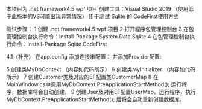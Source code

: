本项目为 .net framework4.5 wpf 项目
创建工具：Visual Studio 2019 （使用低于此版本的VS可能出现异常情况）
用于测试 Sqlite 的 CodeFirst使用方式

测试步骤：
1 创建 .net framework4.5 wpf 项目
2 打开程序包管理控制台
3 在包管理控制台执行命令：Install-Package System.Data.Sqlite
4 在包管理控制台执行命令：Install-Package Sqlite.CodeFirst

4.1（补充） 在app.config 添加连接串配置：
<add name="default" connectionString="Data Source=local.db;" providerName="System.Data.SQLite"/>
并添加Provider配置:
<provider invariantName="System.Data.SQLite" type="System.Data.SQLite.EF6.SQLiteProviderServices, System.Data.SQLite.EF6" />

5 创建类MyDbContext （内容如代码所示）
6 创建类MyInitializer （内容如代码所示）
7 创建Customer类及对应的EF配置类CustomerMap
8 在MainWindow.cs中调用MyDbContext.PreApplicationStartMethod(); 运行程序，数据库将会自动创建。
9 创建User及对用EF配置UserMap。运行程序，执行MyDbContext.PreApplicationStartMethod(); 后将会自动重新创建数据库。
